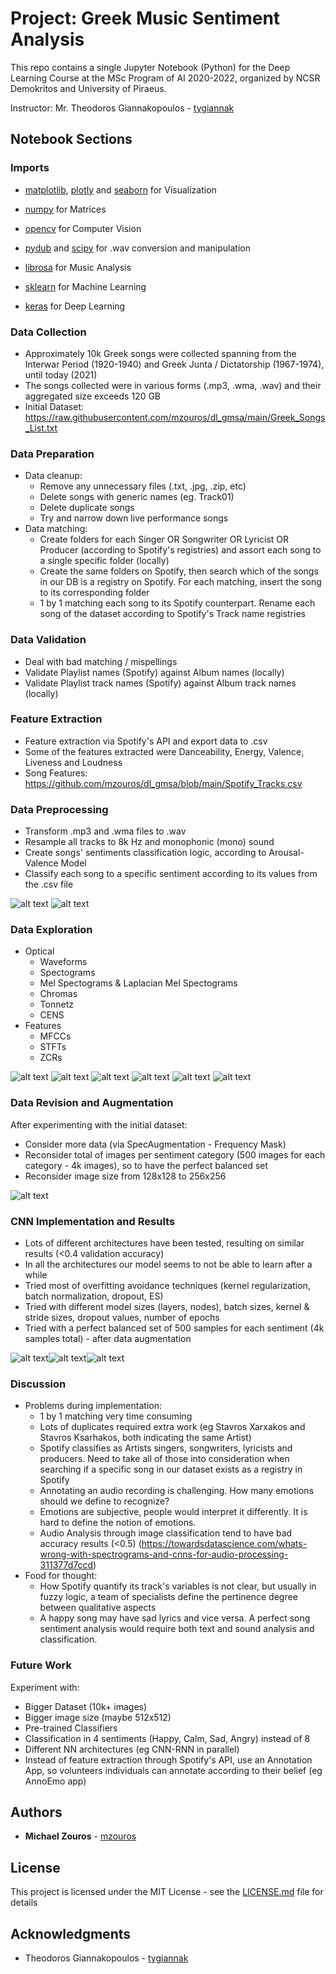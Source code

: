 # Project: Greek Music Sentiment Analysis

This repo contains a single Jupyter Notebook (Python) for the Deep Learning Course at the MSc Program of AI 2020-2022, organized by NCSR Demokritos and University of Piraeus.

Instructor: Mr. Theodoros Giannakopoulos - [tygiannak](https://github.com/tyiannak)

## Notebook Sections

### Imports

* [matplotlib](https://github.com/matplotlib/matplotlib), [plotly](https://github.com/plotly) and [seaborn](https://github.com/mwaskom/seaborn) for Visualization

* [numpy](https://github.com/numpy/numpy) for Matrices

* [opencv](https://github.com/opencv/opencv) for Computer Vision

* [pydub](https://github.com/jiaaro/pydub) and [scipy](https://github.com/scipy/scipy) for .wav conversion and manipulation

* [librosa](https://github.com/librosa/librosa) for Music Analysis

* [sklearn](https://github.com/scikit-learn/scikit-learn) for Machine Learning

* [keras](https://github.com/keras-team/keras) for Deep Learning

### Data Collection

* Approximately 10k Greek songs were collected spanning from the Interwar Period (1920-1940) and Greek Junta / Dictatorship (1967-1974), until today (2021)
* The songs collected were in various forms (.mp3, .wma, .wav) and their aggregated size exceeds 120 GB
* Initial Dataset: https://raw.githubusercontent.com/mzouros/dl_gmsa/main/Greek_Songs_List.txt

### Data Preparation

* Data cleanup:
  * Remove any unnecessary files (.txt, .jpg, .zip, etc)
  * Delete songs with generic names (eg. Track01)
  * Delete duplicate songs
  * Try and narrow down live performance songs
* Data matching:
  * Create folders for each Singer OR Songwriter OR Lyricist OR Producer (according to Spotify's registries) and assort each song to a single specific folder (locally)
  * Create the same folders on Spotify, then search which of the songs in our DB is a registry on Spotify. For each matching, insert the song to its corresponding folder
  * 1 by 1 matching each song to its Spotify counterpart. Rename each song of the dataset according to Spotify's Track name registries 

### Data Validation

*  Deal with bad matching / mispellings
*  Validate Playlist names (Spotify) against Album names (locally)
*  Validate Playlist track names (Spotify) against Album track names (locally)

### Feature Extraction

* Feature extraction via Spotify's API and export data to .csv
* Some of the features extracted were Danceability, Energy, Valence, Liveness and Loudness
* Song Features: https://github.com/mzouros/dl_gmsa/blob/main/Spotify_Tracks.csv 

### Data Preprocessing

* Transform .mp3 and .wma files to .wav
* Resample all tracks to 8k Hz and monophonic (mono) sound
* Create songs' sentiments classification logic, according to Arousal-Valence Model
* Classify each song to a specific sentiment according to its values from the .csv file

![alt text](https://i.imgur.com/hJtuElb.png)
![alt text](https://i.imgur.com/R77woaW.png)

### Data Exploration

* Optical
  * Waveforms
  * Spectograms
  * Mel Spectograms & Laplacian Mel Spectograms
  * Chromas
  * Tonnetz
  * CENS
* Features
  * MFCCs
  * STFTs
  * ZCRs

![alt text](https://i.imgur.com/FUpXhn5.png)
![alt text](https://i.imgur.com/c73Cfzi.png)
![alt text](https://i.imgur.com/3JEIVQH.png)
![alt text](https://i.imgur.com/vCNPqwQ.png)
![alt text](https://i.imgur.com/o3ImYN7.png)
![alt text](https://i.imgur.com/ZW0sZm4.png)

### Data Revision and Augmentation

After experimenting with the initial dataset:

* Consider more data (via SpecAugmentation - Frequency Mask)
* Reconsider total of images per sentiment category (500 images for each category - 4k images), so to have the perfect balanced set
* Reconsider image size from 128x128 to 256x256

![alt text](https://i.imgur.com/8K2gsmm.png)

### CNN Implementation and Results

* Lots of different architectures have been tested, resulting on similar results (<0.4 validation accuracy)
* In all the architectures our model seems to not be able to learn after a while
* Tried most of overfitting avoidance techniques (kernel regularization, batch normalization, dropout, ES)
* Tried with different model sizes (layers, nodes), batch sizes, kernel & stride sizes, dropout values, number of epochs
* Tried with a perfect balanced set of 500 samples for each sentiment (4k samples total) - after data augmentation

![alt text](https://i.imgur.com/vu9LkE8.png)![alt text](https://i.imgur.com/vZicloM.png)![alt text](https://i.imgur.com/BaNFwhL.png)

### Discussion

* Problems during implementation:
  * 1 by 1 matching very time consuming
  * Lots of duplicates required extra work (eg Stavros Xarxakos and Stavros Ksarhakos, both indicating the same Artist)
  * Spotify classifies as Artists singers, songwriters, lyricists and producers. Need to take all of those into consideration when searching if a specific song in our dataset exists as a registry in Spotify
  * Annotating an audio recording is challenging. How many emotions should we define to recognize?
  * Emotions are subjective, people would interpret it differently. It is hard to define the notion of emotions.
  * Audio Analysis through image classification tend to have bad accuracy results (<0.5) (https://towardsdatascience.com/whats-wrong-with-spectrograms-and-cnns-for-audio-processing-311377d7ccd)
* Food for thought:
  * How Spotify quantify its track's variables is not clear, but usually in fuzzy logic, a team of specialists define the pertinence degree between qualitative aspects
  * A happy song may have sad lyrics and vice versa. A perfect song sentiment analysis would require both text and sound analysis and classification.  

### Future Work

Experiment with:
* Bigger Dataset (10k+ images)
* Bigger image size (maybe 512x512)
* Pre-trained Classifiers
* Classification in 4 sentiments (Happy, Calm, Sad, Angry) instead of 8
* Different NN architectures (eg CNN-RNN in parallel)
* Instead of feature extraction through Spotify's API, use an Annotation App, so volunteers individuals can annotate according to their belief (eg AnnoEmo app)

## Authors

* **Michael Zouros** - [mzouros](https://github.com/mzouros)

## License

This project is licensed under the MIT License - see the [LICENSE.md](LICENSE.md) file for details

## Acknowledgments

* Theodoros Giannakopoulos - [tygiannak](https://github.com/tyiannak)

